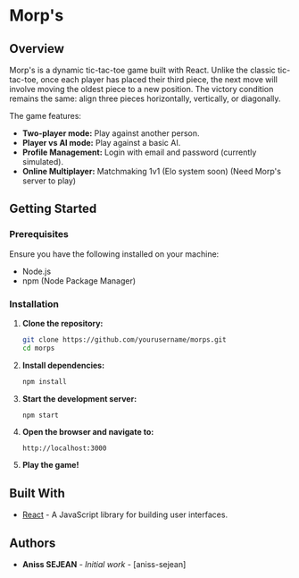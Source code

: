# Morp's

## Overview

Morp's is a dynamic tic-tac-toe game built with React. Unlike the classic tic-tac-toe, once each player has placed their third piece, the next move will involve moving the oldest piece to a new position. The victory condition remains the same: align three pieces horizontally, vertically, or diagonally.

The game features:
- **Two-player mode:** Play against another person.
- **Player vs AI mode:** Play against a basic AI.
- **Profile Management:** Login with email and password (currently simulated).
- **Online Multiplayer:** Matchmaking 1v1 (Elo system soon) (Need Morp's server to play)

## Getting Started

### Prerequisites

Ensure you have the following installed on your machine:
- Node.js
- npm (Node Package Manager)

### Installation

1. **Clone the repository:**
   ```bash
   git clone https://github.com/yourusername/morps.git
   cd morps

    ```
2. **Install dependencies:**
    ```bash
    npm install
    ```

3. **Start the development server:**
    ```bash
    npm start
    ```

4. **Open the browser and navigate to:**
    ```
    http://localhost:3000
    ```

5. **Play the game!**

## Built With

- [React](https://reactjs.org/) - A JavaScript library for building user interfaces.

## Authors

- **Aniss SEJEAN** - *Initial work* - [aniss-sejean]

